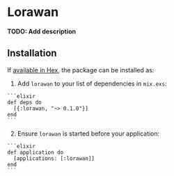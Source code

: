 # Lorawan

**TODO: Add description**

## Installation

If [available in Hex](https://hex.pm/docs/publish), the package can be installed as:

  1. Add `lorawan` to your list of dependencies in `mix.exs`:

    ```elixir
    def deps do
      [{:lorawan, "~> 0.1.0"}]
    end
    ```

  2. Ensure `lorawan` is started before your application:

    ```elixir
    def application do
      [applications: [:lorawan]]
    end
    ```

